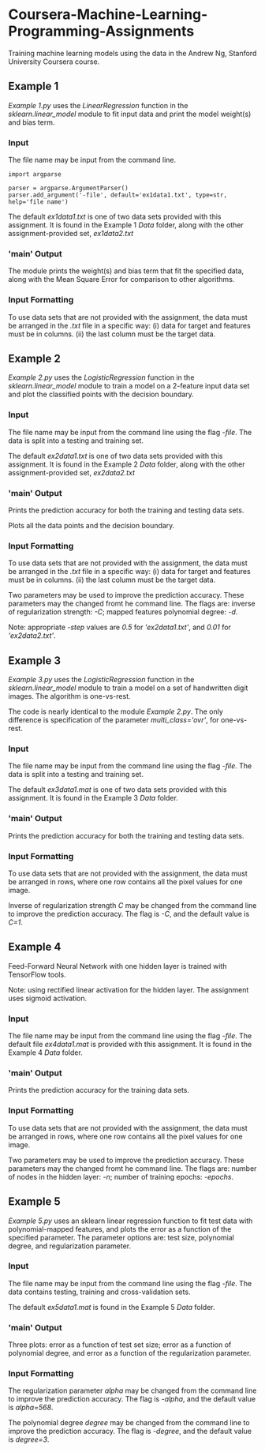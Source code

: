 # Coursera-Machine-Learning-Programming-Assignments
Training machine learning models using the data in the Andrew Ng, Stanford University Coursera course.

## Example 1
<p>
<i>Example 1.py</i> uses the <i>LinearRegression</i> function in the <i>sklearn.linear_model</i> module to fit input data and print the model weight(s) and bias term.
</p>

### Input
The file name may be input from the command line. 
```
import argparse

parser = argparse.ArgumentParser()
parser.add_argument('-file', default='ex1data1.txt', type=str,  help='file name')
```
<p>
The default <i>ex1data1.txt</i> is one of two data sets provided with this assignment. It is found in the Example 1 <i>Data</i> folder, along with the other assignment-provided set, <i>ex1data2.txt</i>
</p>

### '__main__' Output
The module prints the weight(s) and bias term that fit the specified data, along with the Mean Square Error for comparison to other algorithms.


### Input Formatting
<p>
To use data sets that are not provided with the assignment, the data must be arranged in the <i>.txt</i> file in a specific way: (i) data for target and features must be in columns. (ii) the last column must be the target data.
</p>

## Example 2
<p>
<i>Example 2.py</i> uses the <i>LogisticRegression</i> function in the <i>sklearn.linear_model</i> module to train a model on a 2-feature input data set and plot the classified points with the decision boundary.
</p>

### Input
<p>
The file name may be input from the command line using the flag <i>-file</i>. The data is split into a testing and training set.

The default <i>ex2data1.txt</i> is one of two data sets provided with this assignment. It is found in the Example 2 <i>Data</i> folder, along with the other assignment-provided set, <i>ex2data2.txt</i>
</p>

### '__main__' Output
Prints the prediction accuracy for both the training and testing data sets.

Plots all the data points and the decision boundary.


### Input Formatting
<p>
To use data sets that are not provided with the assignment, the data must be arranged in the <i>.txt</i> file in a specific way: (i) data for target and features must be in columns. (ii) the last column must be the target data.
</p>

Two parameters may be used to improve the prediction accuracy. These parameters may the changed fromt he command line. The flags are: inverse of regularization strength: <i>-C</i>; mapped features polynomial degree: <i>-d</i>.

Note: appropriate <i>-step</i> values are <i>0.5</i> for <i>'ex2data1.txt'</i>, and <i>0.01</i> for <i>'ex2data2.txt'</i>.

## Example 3
<p>
<i>Example 3.py</i> uses the <i>LogisticRegression</i> function in the <i>sklearn.linear_model</i> module to train a model on a set of handwritten digit images. The algorithm is one-vs-rest. 
  
The code is nearly identical to the module <i>Example 2.py</i>. The only difference is specification of the parameter <i>multi_class='ovr'</i>, for one-vs-rest.
</p>

### Input
<p>
The file name may be input from the command line using the flag <i>-file</i>. The data is split into a testing and training set.

The default <i>ex3data1.mat</i> is one of two data sets provided with this assignment. It is found in the Example 3 <i>Data</i> folder.
</p>

### '__main__' Output
Prints the prediction accuracy for both the training and testing data sets.

### Input Formatting
<p>
To use data sets that are not provided with the assignment, the data must be arranged in rows, where one row contains all the pixel values for one image.
</p>

Inverse of regularization strength <i>C</i> may be changed from the command line to improve the prediction accuracy. The flag is <i>-C</i>, and the default value is <i>C=1</i>.

## Example 4

Feed-Forward Neural Network with one hidden layer is trained with TensorFlow tools.

Note: using rectified linear activation for the hidden layer. The assignment uses sigmoid activation.

### Input
<p>
The file name may be input from the command line using the flag <i>-file</i>. The default file <i>ex4data1.mat</i> is provided with this assignment. It is found in the Example 4 <i>Data</i> folder.
</p>

### '__main__' Output
Prints the prediction accuracy for the training data sets.

### Input Formatting
<p>
To use data sets that are not provided with the assignment, the data must be arranged in rows, where one row contains all the pixel values for one image.
</p>

Two parameters may be used to improve the prediction accuracy. These parameters may the changed fromt he command line. The flags are: number of nodes in the hidden layer: <i>-n</i>; number of training epochs: <i>-epochs</i>.

## Example 5
<i>Example 5.py</i> uses an sklearn linear regression function to fit test data with polynomial-mapped features, and plots the error as a function of the specified parameter. The parameter options are: test size, polynomial degree, and regularization parameter.

### Input

The file name may be input from the command line using the flag <i>-file</i>. The data contains testing, training and cross-validation sets.

The default <i>ex5data1.mat</i> is found in the Example 5 <i>Data</i> folder.

### '__main__' Output
Three plots: error as a function of test set size; error as a function of polynomial degree, and error as a function of the regularization parameter.

### Input Formatting

The regularization parameter <i>alpha</i> may be changed from the command line to improve the prediction accuracy. The flag is <i>-alpha</i>, and the default value is <i>alpha=568</i>.

The polynomial degree <i>degree</i> may be changed from the command line to improve the prediction accuracy. The flag is <i>-degree</i>, and the default value is <i>degree=3</i>.
